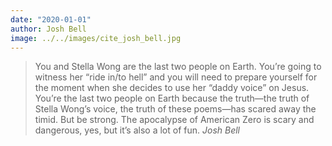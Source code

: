 ```yaml
---
date: "2020-01-01"
author: Josh Bell
image: ../../images/cite_josh_bell.jpg
---
```


> You and Stella Wong are the last two people on Earth. You’re going to witness her “ride in/to hell” and you will need to prepare yourself for the moment when she decides to use her “daddy voice” on Jesus. You’re the last two people on Earth because the truth—the truth of Stella Wong’s voice, the truth of these poems—has scared away the timid. But be strong. The apocalypse of American Zero is scary and dangerous, yes, but it’s also a lot of fun.
> <cite>Josh Bell</cite>
